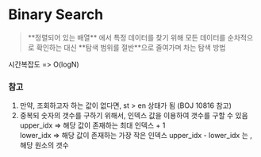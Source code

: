 # Binary Search

<blockquote>
**정렬되어 있는 배열** 에서 특정 데이터를 찾기 위해 모든 데이터를 순차적으로 확인하는 대신 
**탐색 범위를 절반**으로 줄여가며 차는 탐색 방법

</blockquote>

시간복잡도 => O(logN)

### 참고

1. 만약, 조회하고자 하는 값이 없다면, st > en 상태가 됨 (BOJ 10816 참고)
2. 중복되 숫자의 갯수를 구하기 위해서, 인덱스 값을 이용하여 갯수를 구할 수 있음
   upper_idx => 해당 값이 존재하는 최대 인덱스 + 1  
   lower_idx => 해당 값이 존재하는 가장 작은 인덱스
   upper_idx - lower_idx 는 , 해당 원소의 갯수
